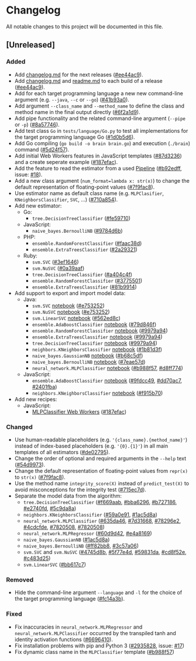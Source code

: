 # Changelog

All notable changes to this project will be documented in this file.


## [Unreleased]

### Added

- Add [changelog.md](changelog.md) for the next releases ([#ee44ac9](https://github.com/nok/sklearn-porter/commit/ee44ac92618bf48e3aff6fbb65591b6f87c88826)).
- Add [changelog.md](changelog.md) and [readme.md](readme.md) to each build of a release ([#ee44ac9](https://github.com/nok/sklearn-porter/commit/ee44ac92618bf48e3aff6fbb65591b6f87c88826)).
- Add for each target programming language a new new command-line argument (e.g. `--java`, `--c` or `--go`) ([#41b93a0](https://github.com/nok/sklearn-porter/commit/41b93a0bff44dd045e711a08a53fe8c75d8d460a)).
- Add argument `--class_name` and `--method_name` to define the class and method name in the final output directly ([#6f2a1d9](https://github.com/nok/sklearn-porter/commit/6f2a1d97b5cddb6232a4fcf0d469cf167a019fdf)). 
- Add pipe functionality and the related command-line argument (`--pipe` or `-p`) ([#8a57746](https://github.com/nok/sklearn-porter/commit/8a57746e4e97b137032fa7401e37792d496c0aa2)).
- Add test class `Go` in `tests/language/Go.py` to test all implementations for the target programming language Go ([#1d0b5d6](https://github.com/nok/sklearn-porter/commit/1d0b5d6a2bf1a5604ae283cc728e3a83fb17a6ea)).
- Add Go compiling (`go build -o brain brain.go`) and execution (`./brain`) command ([#5d24f57](https://github.com/nok/sklearn-porter/commit/5d24f57ec50e9935dac8389e243deda7b09659d7)).
- Add initial Web Workers features in JavaScript templates ([#87d3236](https://github.com/nok/sklearn-porter/commit/87d32365d06ba01cce7667b03f9a4265a1312dad)) and a create seperate example ([#187efac](https://github.com/nok/sklearn-porter/commit/187efac3fa045e177a1980244bef302a462fcf4e)). 
- Add the feature to read the estimator from a used [Pipeline](http://scikit-learn.org/stable/modules/generated/pipeline.Pipeline.html) ([#b92edff](https://github.com/nok/sklearn-porter/commit/b92edfff278a997d03f6bca65ea99d0bd02f8ba3), issue: [#18](https://github.com/nok/sklearn-porter/issues/18)).
- Add a new class argument (`num_format=lambda x: str(x)`) to change the default representation of floating-point values ([#7f9fac8](https://github.com/nok/sklearn-porter/commit/7f9fac8eb35371e9374b4cf73519f83dbcb66632)).
- Use estimator name as default class name (e.g. `MLPClasifier`, `KNeighborsClassifier`, `SVC`, ...) ([#710a854](https://github.com/nok/sklearn-porter/commit/710a854072bf19054cc2c46eff661241ffa92d65)). 
- Add new estimator:
    - Go:
        - `tree.DecisionTreeClassifier` ([#fe59710](https://github.com/nok/sklearn-porter/commit/fe59710a72c6a4bf5fb1d0acc0a35eba3dda950e))
    - JavaScript:
        - `naive_bayes.BernoulliNB` ([#9784d6b](https://github.com/nok/sklearn-porter/commit/9784d6b8752fbb15b57345a5a08138618e3b676e))
    - PHP:
        - `ensemble.RandomForestClassifier` ([#faac38d](https://github.com/nok/sklearn-porter/commit/faac38d60f04c40641935b25c4b6dce33e96b4ac))
        - `ensemble.ExtraTreesClassifier` ([#2a29321](https://github.com/nok/sklearn-porter/commit/2a2932114e9313ae1e54b9369adcae00a4cce813))
    - Ruby:
        - `svm.SVC` ([#3ef1646](https://github.com/nok/sklearn-porter/commit/3ef16464515e539e2c4bd6dd718e9d097e95e131))
        - `svm.NuSVC` ([#0a39aaf](https://github.com/nok/sklearn-porter/commit/0a39aaf9349830130f92c09a8e9af77fed5bacac))
        - `tree.DecisionTreeClassifier` ([#a404c4f](https://github.com/nok/sklearn-porter/commit/a404c4f383a62d98ac543c617234c0a907b8267a))
        - `ensemble.RandomForestClassifier` ([#3775501](https://github.com/nok/sklearn-porter/commit/3775501b77436c0b5b5132e11893d0c4add0cb7b))
        - `ensemble.ExtraTreesClassifier` ([#81b9914](https://github.com/nok/sklearn-porter/commit/81b99149116f00a790e0df33d60e381cafc89bf2))
- Add support to export and import model data:
    - Java:
        - `svm.SVC` [notebook](examples/estimator/classifier/SVC/java/basics_imported.ipynb) ([#e753252](https://github.com/nok/sklearn-porter/commit/e75325255a91bb9ca00a4e34c5393c6b05a41d6f))
        - `svm.NuSVC` [notebook](examples/estimator/classifier/NuSVC/java/basics_imported.ipynb) ([#e753252](https://github.com/nok/sklearn-porter/commit/e75325255a91bb9ca00a4e34c5393c6b05a41d6f))
        - `svm.LinearSVC` [notebook](examples/estimator/classifier/LinearSVC/java/basics_imported.ipynb) ([#562ed8c](https://github.com/nok/sklearn-porter/commit/562ed8c77cc3b9e1fa3f9b5219ec842c290219e6))
        - `ensemble.AdaBoostClassifier` [notebook](examples/estimator/classifier/AdaBoostClassifier/java/basics_imported.ipynb) ([#79d846f](https://github.com/nok/sklearn-porter/commit/79d846f71af4a37de4655d86ab5e42d11311d5ed))
        - `ensemble.RandomForestClassifier` [notebook](examples/estimator/classifier/RandomForestClassifier/java/basics_imported.ipynb) ([#9979a94](https://github.com/nok/sklearn-porter/commit/9979a948f51fef527b792babe06103c2c0dd5db4))
        - `ensemble.ExtraTreesClassifier` [notebook](examples/estimator/classifier/ExtraTreesClassifier/java/basics_imported.ipynb) ([#9979a94](https://github.com/nok/sklearn-porter/commit/9979a948f51fef527b792babe06103c2c0dd5db4))
        - `tree.DecisionTreeClassifier` [notebook](examples/estimator/classifier/DecisionTreeClassifier/java/basics_imported.ipynb) ([#9979a94](https://github.com/nok/sklearn-porter/commit/9979a948f51fef527b792babe06103c2c0dd5db4))
        - `neighbors.KNeighborsClassifier` [notebook](examples/estimator/classifier/KNeighborsClassifier/java/basics_imported.ipynb) ([#1b81d3f](https://github.com/nok/sklearn-porter/commit/1b81d3f0e9cbe52203bbfde4cf73df17eacf4fdd#diff-86bc174b477eabd59f582e0e2882dcb3R54))
        - `naive_bayes.GaussianNB` [notebook](examples/estimator/classifier/GaussianNB/java/basics_imported.ipynb) ([#b68c5df](https://github.com/nok/sklearn-porter/commit/b68c5df241fec0b654d919066dca0663d909bde1))
        - `naive_bayes.BernoulliNB` [notebook](examples/estimator/classifier/BernoulliNB/java/basics_imported.ipynb) ([#7eae57d](https://github.com/nok/sklearn-porter/commit/7eae57df5b64a11cfc520e057649d711022653cd))
        - `neural_network.MLPClassifier` [notebook](examples/estimator/classifier/MLPClassifier/java/basics_imported.ipynb) ([#b988f57](https://github.com/nok/sklearn-porter/commit/b988f575db10133d41b1c80773bfe814b7271900), [#d8ff774](https://github.com/nok/sklearn-porter/commit/d8ff77400c20ce41e318403bb12d2d65eeb3d309))
    - JavaScript:
        - `ensemble.AdaBoostClassifier` [notebook](examples/estimator/classifier/AdaBoostClassifier/js/basics_imported.ipynb) ([#9fdcc49](https://github.com/nok/sklearn-porter/commit/9fdcc49355617668c3bf451a8d5828880245a4ae), [#dd70ac7](https://github.com/nok/sklearn-porter/commit/dd70ac7e63cecad9028e9dea32efb7e1d2e43237), [#2401fba](https://github.com/nok/sklearn-porter/commit/2401fba9938880bf420de0253e489c22e7b040e4))
        - `neighbors.KNeighborsClassifier` [notebook](examples/estimator/classifier/KNeighborsClassifier/js/basics_imported.ipynb) ([#f915b70](https://github.com/nok/sklearn-porter/commit/f915b70568b4212e7fb8d616058a927f98b186da))
- Add new recipes:
    - JavaScript:
        - [MLPClassifier Web Workers](examples/recipes/use_javascript_web_workers) ([#187efac](https://github.com/nok/sklearn-porter/commit/187efac3fa045e177a1980244bef302a462fcf4e))

### Changed
 
- Use human-readable placeholders (e.g. `'{class_name}.{method_name}'`) instead of index-based placeholders (e.g. `'{0}.{1}'`) in all main templates of all estimators ([#de02795](https://github.com/nok/sklearn-porter/commit/de02795f3628ccad9d5e85940d37b866e2e7443e)).
- Change the order of optional and required arguments in the `--help` text ([#54d9973](https://github.com/nok/sklearn-porter/commit/54d99736f5fe144350e990621ba4d145776eecdd)).
- Change the default representation of floating-point values from `repr(x)` to `str(x)` ([#7f9fac8](https://github.com/nok/sklearn-porter/commit/7f9fac8eb35371e9374b4cf73519f83dbcb66632)).
- Use the method name `integrity_score(X)` instead of `predict_test(X)` to avoid misconceptions for the integrity test ([#715ec7d](https://github.com/nok/sklearn-porter/commit/715ec7dee0e2d98cb2917d48a2522683240d084a)). 
- Separate the model data from the algorithm:
    - `tree.DecisionTreeClassifier` ([#f669aab](https://github.com/nok/sklearn-porter/commit/f669aab7e15971ea2071c5f9df096b924ae0dbcf), [#bba6296](https://github.com/nok/sklearn-porter/commit/bba629602d46780467efbc0e8f74d7880131593b), [#b727186](https://github.com/nok/sklearn-porter/commit/b7271867c755f3372886b07b76d763f2f2911eff), [#e2740fd](https://github.com/nok/sklearn-porter/commit/e2740fd07f43c02f3514b3834a765d43c640efaa), [#5c9da8a](https://github.com/nok/sklearn-porter/commit/5c9da8a58ec2143398444bd3afcc16806dfdc86b))
    - `neighbors.KNeighborsClassifier` ([#59a0e91](https://github.com/nok/sklearn-porter/commit/59a0e9114daeeb7d81a975c3adfa0ad27be3a426), [#1ac5d8a](https://github.com/nok/sklearn-porter/commit/29412ab55d8ebcdb7914974121c03d64660e5f94))
    - `neural_network.MLPClassifier` ([#635da46](https://github.com/nok/sklearn-porter/commit/635da46dbf29a80d51a16f3bbc28a5ba87eacdd7), [#7d31668](https://github.com/nok/sklearn-porter/commit/7d3166894229f70aafe6a6c9e2e7dbd091589c15), [#78296e2](https://github.com/nok/sklearn-porter/commit/78296e2d893d882240ebb8f54ada07d28ab9fc49), [#4cdcfde](https://github.com/nok/sklearn-porter/commit/4cdcfde6a34e131b8ab7088af880eb081fd8f3dd), [#7820508](https://github.com/nok/sklearn-porter/commit/7820508aad7f1ccf39529023c22b3427471bde68), [#7820508](https://github.com/nok/sklearn-porter/commit/7820508aad7f1ccf39529023c22b3427471bde68))
    - `neural_network.MLPRegressor` ([#60d9d42](https://github.com/nok/sklearn-porter/commit/60d9d42a0fd7860097f37dd3be5808b8be136cda), [#e4a8169](https://github.com/nok/sklearn-porter/commit/e4a8169d8cd1a5ecbb0821e792fcbfd932364fd5))
    - `naive_bayes.GaussianNB` ([#1ac5d8a](https://github.com/nok/sklearn-porter/commit/1ac5d8a3e5137e7d308c8c0f6529ae4c70a54abe))
    - `naive_bayes.BernoulliNB` ([#ff82bb8](https://github.com/nok/sklearn-porter/commit/ff82bb880ce4ae95af0f95e90bc3e681e4f261b8), [#3c57a06](https://github.com/nok/sklearn-porter/commit/3c57a06a733cdd8e9a74cb41c4087064161ad0d5))
    - `svm.SVC` and `svm.NuSVC` ([#4745d8b](https://github.com/nok/sklearn-porter/commit/4745d8b0dd09addf7b6e6affba8954b4d7da6ecb), [#5f77e4d](https://github.com/nok/sklearn-porter/commit/5f77e4dba1ce4f84478ada2652227922471a4d9f), [#59831da](https://github.com/nok/sklearn-porter/commit/59831dab24d4f6f43daec61ae277139ed1bf921c), [#cd8f52e](https://github.com/nok/sklearn-porter/commit/cd8f52e33cad7c1e909b858333a9132e4b03a4a7), [#c483d25](https://github.com/nok/sklearn-porter/commit/c483d259dc4fb1b8beada4ef9c7c11f4b1d5aff6))
    - `svm.LinearSVC` ([#bb617c7](https://github.com/nok/sklearn-porter/commit/bb617c741ea80dde8da97121ec253fd3ee8f4810))
 
### Removed

- Hide the command-line argument `--language` and `-l` for the choice of the target programming language ([#fc14a3b](https://github.com/nok/sklearn-porter/commit/fc14a3b55d6319d3940c9c11d168b015b972f96d)). 

### Fixed

- Fix inaccuracies in `neural_network.MLPRegressor` and `neural_network.MLPClassifier` occurred by the transpiled tanh and identity activation functions ([#6696410](https://github.com/nok/sklearn-porter/commit/66964103083d04eedbd51cd83487808d43073350)).
- Fix installation problems with pip and Python 3 ([#2935828](https://github.com/nok/sklearn-porter/commit/2935828735fb1a8141c32f5f772172c12877c42d), issue: [#17](https://github.com/nok/sklearn-porter/issues/17))
- Fix dynamic class name in the `MLPClassifier` template ([#b988f57](https://github.com/nok/sklearn-porter/commit/b988f575db10133d41b1c80773bfe814b7271900#diff-9eeccb9a3d9e520cb41df490846b7c88L22))